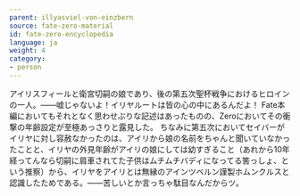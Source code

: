 ```yaml
---
parent: illyasviel-von-einzbern
source: fate-zero-material
id: fate-zero-encyclopedia
language: ja
weight: 4
category:
- person
---
```


アイリスフィールと衛宮切嗣の娘であり、後の第五次聖杯戦争におけるヒロインの一人。――嘘じゃないよ！イリヤルートは皆の心の中にあるんだよ！
Fate本編においてもそれとなく思わせぶりな記述はあったものの、Zeroにおいてその衝撃の年齢設定が至極あっさりと露見した。
ちなみに第五次においてセイバーがイリヤに対し容赦なかったのは、アイリから娘の名前をちゃんと聞いていなかったことと、イリヤの外見年齢がアイリの娘にしては幼すぎること（あれから10年経ってんなら切嗣に肩車されてた子供はムチムチバディになってる筈っしょ、という推察）から、イリヤをアイリとは無縁のアインツベルン謹製ホムンクルスと認識したためである。――苦しいとか言っちゃ駄目なんだからツ。
